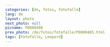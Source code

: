 ```yaml
---
categories: [de, fotos, fotofalle]
lang: de
layout: photo
next_photo: null
picname: P0000488
prev_photo: /de/fotos/fotofalle/P0000485.html
tags: [Fotofalle, Leopard]
---
```

